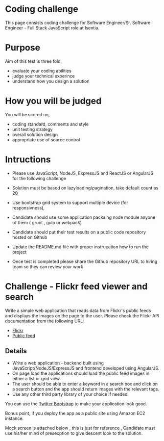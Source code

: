 # Coding challenge
This page consists coding challenge for Software Engineer/Sr. Software Engineer - Full Stack JavaScript role at Isentia.

# Purpose
Aim of this test is three fold,

- evaluate your coding abilities 
- judge your technical experince
- understand how you design a solution

# How you will be judged
You will be scored on,

- coding standard, comments and style
- unit testing strategy
- overall solution design
- appropriate use of source control

# Intructions

- Please use JavaScript, NodeJS, ExpressJS and ReactJS or AngularJS for the following challenge
- Solution must be based on lazyloading/pagination, take default count as 20
- Use bootstrap grid system to support multiple device (for responsivness), 
- Candidate should use some application packaing node module anyone of them ( grunt , gulp or webpack)
- Candidate should put their test results on a public code repository hosted on Github
- Update the README.md file with proper instrucation how to run the project

- Once test is completed please share the Github repository URL to hiring team so they can review your work

# Challenge - Flickr feed viewer and search

Write a simple web application that reads data from Flickr's public feeds and displays the images on the page to the user.
Please check the Flickr API documentation from the following URL:

- [Flickr]( http://www.flickr.com/services/feeds/)
- [Public feed](https://api.flickr.com/services/feeds/photos_public.gne)


## Details

- Write a web application - backend built using JavaScript/NodeJS/ExpressJS and frontend developed using AngularJS. 
- On page load the applications should load the public feed images in either a list or grid view.  
- The user should be able to enter a keyword in a search box and click on a search button and the app should return images with the relevant tags.
- Use any other third party library of your choice if needed 

You can use the [Twitter Bootstrap](http://getbootstrap.com/) to make your application look good.

Bonus point, if you deploy the app as a public site using Amazon EC2 instance.

Mock screen is attached below , this is just for reference , Candidate must use his/her mind of presecption to give descent look to the solution.

